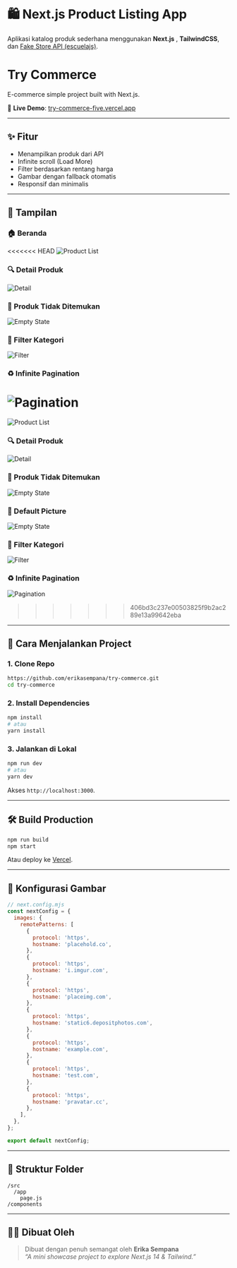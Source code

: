 # 🛍️ Next.js Product Listing App

Aplikasi katalog produk sederhana menggunakan **Next.js** , **TailwindCSS**, dan [Fake Store API (escuelajs)](https://api.escuelajs.co/).

# Try Commerce

E-commerce simple project built with Next.js.

🔗 **Live Demo**: [try-commerce-five.vercel.app](https://try-commerce-five.vercel.app)

---

## ✨ Fitur

- Menampilkan produk dari API
- Infinite scroll (Load More)
- Filter berdasarkan rentang harga
- Gambar dengan fallback otomatis
- Responsif dan minimalis

---

## 📸 Tampilan

### 🏠 Beranda
<<<<<<< HEAD
![Product List](./public/product-list)

### 🔍 Detail Produk
![Detail](./public/detail-product)

### 🧹 Produk Tidak Ditemukan
![Empty State](./public/empty-product)

### 🧭 Filter Kategori
![Filter](./public/filter-category)

### ♻️ Infinite Pagination
![Pagination](./public/handle-inifity-pagination)
=======
![Product List](./public/product-list.png)

### 🔍 Detail Produk
![Detail](./public/detail-product.png)

### 🧹 Produk Tidak Ditemukan
![Empty State](./public/empty-product.png)

### 🧹 Default Picture
![Empty State](./public/handle-pict-default.png)

### 🧭 Filter Kategori
![Filter](./public/filter-category.png)

### ♻️ Infinite Pagination
![Pagination](./public/handle-infity-pagination.png)
>>>>>>> 406bd3c237e00503825f9b2ac289e13a99642eba

---

## 🚀 Cara Menjalankan Project

### 1. Clone Repo

```bash
https://github.com/erikasempana/try-commerce.git
cd try-commerce
```

### 2. Install Dependencies

```bash
npm install
# atau
yarn install
```

### 3. Jalankan di Lokal

```bash
npm run dev
# atau
yarn dev
```

Akses `http://localhost:3000`.

---

## 🛠️ Build Production

```bash
npm run build
npm start
```

Atau deploy ke [Vercel](https://vercel.com).

---

## 🔧 Konfigurasi Gambar

```js
// next.config.mjs
const nextConfig = {
  images: {
    remotePatterns: [
      {
        protocol: 'https',
        hostname: 'placehold.co',
      },
      {
        protocol: 'https',
        hostname: 'i.imgur.com',
      },
      {
        protocol: 'https',
        hostname: 'placeimg.com',
      },
      {
        protocol: 'https',
        hostname: 'static6.depositphotos.com',
      },
      {
        protocol: 'https',
        hostname: 'example.com',
      },
      {
        protocol: 'https',
        hostname: 'test.com',
      },
      {
        protocol: 'https',
        hostname: 'pravatar.cc',
      },
    ],
  },
};

export default nextConfig;
```

---

## 📁 Struktur Folder

```
/src
  /app
    page.js
/components
```

---

## 🙋‍♀️ Dibuat Oleh

> Dibuat dengan penuh semangat oleh **Erika Sempana**  
> _“A mini showcase project to explore Next.js 14 & Tailwind.”_
